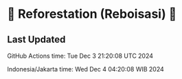 
# 🌳 Reforestation (Reboisasi) 🌲

## Last Updated

GitHub Actions time: Tue Dec  3 21:20:08 UTC 2024

Indonesia/Jakarta time: Wed Dec  4 04:20:08 WIB 2024
